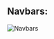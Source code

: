 ## Navbars:

![Navbars](https://github.com/user-attachments/assets/6e8d5f10-1eab-45a2-a89b-227106dc7343)

